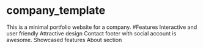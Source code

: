 # company_template
This is a minimal portfolio website for a company.
#Features
Interactive and user friendly
Attractive design
Contact footer with social account is awesome.
Showcased features
About section
